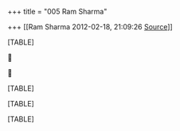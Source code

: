 +++
title = "005 Ram Sharma"

+++
[[Ram Sharma	2012-02-18, 21:09:26 [Source](https://groups.google.com/g/bvparishat/c/MX5tKJ_eZm4)]]



[TABLE]





[TABLE]

[TABLE]

[TABLE]

